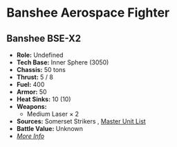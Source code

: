 # Banshee Aerospace Fighter 

## Banshee BSE-X2 

- **Role:** Undefined 
- **Tech Base:** Inner Sphere (3050) 
- **Chassis:** 50 tons 
- **Thrust:** 5 / 8 
- **Fuel:** 400 
- **Armor:** 50 
- **Heat Sinks:** 10 (10) 
- **Weapons:** 
  - Medium Laser × 2 
- **Sources:** Somerset Strikers , [Master Unit List](http://masterunitlist.info/Unit/Details/5855) 
- **Battle Value:** Unknown 
- [*More Info*](banshee_aerospace_fighter/banshee_bse-x2.md) 

